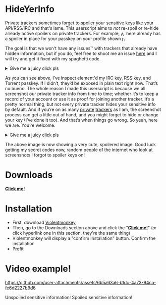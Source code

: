 # HideYerInfo

Private trackers sometimes forget to spoiler your sensitive keys like your API/RSS/IRC and that's lame. This userscript aims to <em>not</em> re-spoil or re-hide already active spoilers on private trackers. For example, <span style="display: inline-block; vertical-align: middle; height: 1em;"><img src="https://i.imgur.com/SbWV5Vs.png" alt="ANT" style="height: 1em;"/> </span> here already has a spoiler in place for your passkey on your profile shown <span style="display: inline-block; vertical-align: middle; height: 1em;"><img src="https://i.imgur.com/CpXvXpH.png" alt="here" style="height: 1em;"/> </span>

The goal is that we won't have any issues™ with trackers that already have hidden information, but if you do, feel free to shoot me an issue [here](https://github.com/NoahBK/HideYerInfo/issues) and I will try and get it fixed with my spaghetti code.

<details>
  <summary>Give me a juicy click pls</summary>
  <img src="https://i.imgur.com/yogKDrZ.png" alt="Unspoiled sensitive information!" />
</details>

As you can see above, I’ve inspect element'd my IRC key, RSS key, and Torrent passkey. If I didn’t, they’d be exposed in plain text right now. That’s no bueno. The whole reason I made this userscript is because we all screenshot our private tracker info from time to time; whether it’s to keep a record of your account or use it as proof for joining another tracker. It’s a pretty normal thing, but not every private tracker hides your sensitive info by default. And if you’re on as many [private](https://i.imgur.com/Vztcyvt.png) [trackers](https://i.imgur.com/J75bnF4.png) as I am, the screenshot process can get a little out of hand, and you might forget to hide or change your key (I’ve done it too). And that’s when things go wrong. So yeah, here we are. You’re welcome.

<details>
  <summary>Give me a juicy click pls</summary>
  <img src="https://i.imgur.com/vkk6vMs.png" alt="Spoiled sensitive information!" />
</details>

The above image is now showing a very cute, spoilered image. Good luck getting my secret codes now, random people of the internet who look at screenshots I forgot to spoiler keys on!

# Downloads
[**Click me!**](https://github.com/NoahBK/HideYerInfo/raw/main/script.user.js)

# Installation
- First, download [Violentmonkey](https://violentmonkey.github.io/get-it/)
- Then, go to the Downloads section above and click the "[**Click me!**](https://github.com/NoahBK/HideYerInfo/raw/main/script.user.js)" (or click hyperlink one in this section, they're the same thing)
- Violentmonkey will display a "confirm Installation" button. Confirm the installation
- Profit

# Video example!
https://github.com/user-attachments/assets/6b5a63a6-b1dc-4a73-94ca-fc6d2227b9d6

Unspoiled sensitive information!
Spoiled sensitive information!
